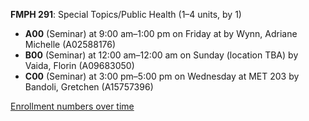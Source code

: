**FMPH 291**: Special Topics/Public Health (1–4 units, by 1)

- **A00** (Seminar) at 9:00 am–1:00 pm on Friday at   by Wynn, Adriane Michelle (A02588176)
- **B00** (Seminar) at 12:00 am–12:00 am on Sunday (location TBA) by Vaida, Florin (A09683050)
- **C00** (Seminar) at 3:00 pm–5:00 pm on Wednesday at MET 203 by Bandoli, Gretchen (A15757396)

[Enrollment numbers over time](./FMPH291.tsv)
